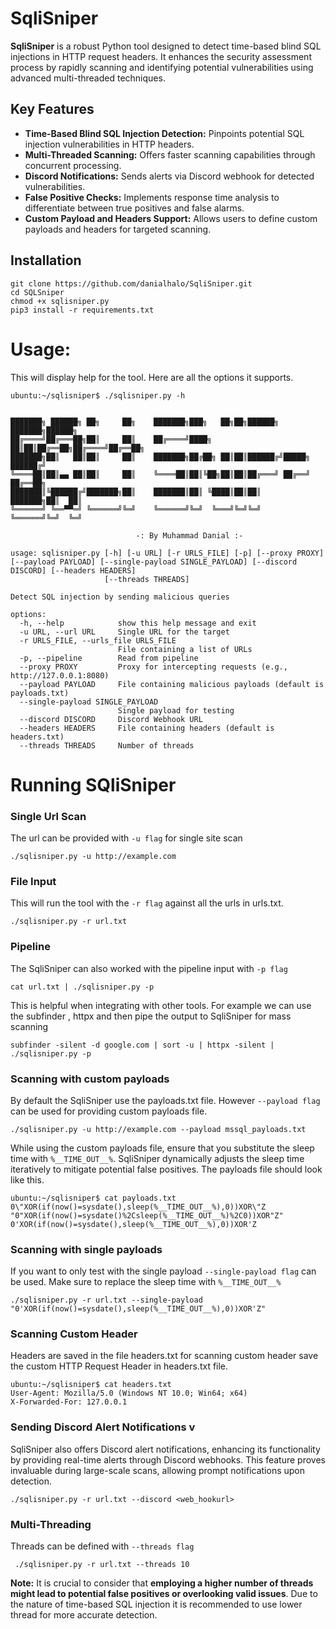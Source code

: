 # SqliSniper
**SqliSniper** is a robust Python tool designed to detect time-based blind SQL injections in HTTP request headers. It enhances the security assessment process by rapidly scanning and identifying potential vulnerabilities using advanced multi-threaded techniques.

## Key Features
- **Time-Based Blind SQL Injection Detection:** Pinpoints potential SQL injection vulnerabilities in HTTP headers.
- **Multi-Threaded Scanning:** Offers faster scanning capabilities through concurrent processing.
- **Discord Notifications:** Sends alerts via Discord webhook for detected vulnerabilities.
- **False Positive Checks:** Implements response time analysis to differentiate between true positives and false alarms.
- **Custom Payload and Headers Support:** Allows users to define custom payloads and headers for targeted scanning.


## Installation
```
git clone https://github.com/danialhalo/SqliSniper.git
cd SQLSniper
chmod +x sqlisniper.py
pip3 install -r requirements.txt
```
# Usage:

This will display help for the tool. Here are all the options it supports.
```
ubuntu:~/sqlisniper$ ./sqlisniper.py -h


███████╗ ██████╗ ██╗     ██╗    ███████╗███╗   ██╗██╗██████╗ ███████╗██████╗
██╔════╝██╔═══██╗██║     ██║    ██╔════╝████╗  ██║██║██╔══██╗██╔════╝██╔══██╗
███████╗██║   ██║██║     ██║    ███████╗██╔██╗ ██║██║██████╔╝█████╗  ██████╔╝
╚════██║██║▄▄ ██║██║     ██║    ╚════██║██║╚██╗██║██║██╔═══╝ ██╔══╝  ██╔══██╗
███████║╚██████╔╝███████╗██║    ███████║██║ ╚████║██║██║     ███████╗██║  ██║
╚══════╝ ╚══▀▀═╝ ╚══════╝╚═╝    ╚══════╝╚═╝  ╚═══╝╚═╝╚═╝     ╚══════╝╚═╝  ╚═╝

                            -: By Muhammad Danial :-

usage: sqlisniper.py [-h] [-u URL] [-r URLS_FILE] [-p] [--proxy PROXY] [--payload PAYLOAD] [--single-payload SINGLE_PAYLOAD] [--discord DISCORD] [--headers HEADERS]
                     [--threads THREADS]

Detect SQL injection by sending malicious queries

options:
  -h, --help            show this help message and exit
  -u URL, --url URL     Single URL for the target
  -r URLS_FILE, --urls_file URLS_FILE
                        File containing a list of URLs
  -p, --pipeline        Read from pipeline
  --proxy PROXY         Proxy for intercepting requests (e.g., http://127.0.0.1:8080)
  --payload PAYLOAD     File containing malicious payloads (default is payloads.txt)
  --single-payload SINGLE_PAYLOAD
                        Single payload for testing
  --discord DISCORD     Discord Webhook URL
  --headers HEADERS     File containing headers (default is headers.txt)
  --threads THREADS     Number of threads
```

# Running SQliSniper
### Single Url Scan
The url can be provided with `-u flag` for single site scan
```
./sqlisniper.py -u http://example.com
```
### File Input
This will run the tool with the `-r flag` against all the urls in urls.txt.
```
./sqlisniper.py -r url.txt
```
### Pipeline
The SqliSniper can also worked with the pipeline input with `-p flag`
```
cat url.txt | ./sqlisniper.py -p
```
This is helpful when integrating with other tools. For example we can use the subfinder , httpx and then pipe the output to SqliSniper for mass scanning
```
subfinder -silent -d google.com | sort -u | httpx -silent | ./sqlisniper.py -p
```
### Scanning with custom payloads  
By default the SqliSniper use the payloads.txt file. However `--payload flag` can be used for providing custom payloads file.
```
./sqlisniper.py -u http://example.com --payload mssql_payloads.txt
```
While using the custom payloads file, ensure that you substitute the sleep time with `%__TIME_OUT__%`. SqliSniper dynamically adjusts the sleep time iteratively to mitigate potential false positives.
The payloads file should look like this.
```
ubuntu:~/sqlisniper$ cat payloads.txt 
0\"XOR(if(now()=sysdate(),sleep(%__TIME_OUT__%),0))XOR\"Z
"0"XOR(if(now()=sysdate()%2Csleep(%__TIME_OUT__%)%2C0))XOR"Z"
0'XOR(if(now()=sysdate(),sleep(%__TIME_OUT__%),0))XOR'Z
```
### Scanning with single payloads
If you want to only test with the single payload `--single-payload flag` can be used. Make sure to replace the sleep time with `%__TIME_OUT__%`
```
./sqlisniper.py -r url.txt --single-payload "0'XOR(if(now()=sysdate(),sleep(%__TIME_OUT__%),0))XOR'Z"
```
### Scanning Custom Header 
Headers are saved in the file headers.txt for scanning custom header save the custom HTTP Request Header in headers.txt file. 
```
ubuntu:~/sqlisniper$ cat headers.txt 
User-Agent: Mozilla/5.0 (Windows NT 10.0; Win64; x64)
X-Forwarded-For: 127.0.0.1
```
### Sending Discord Alert Notifications v
SqliSniper also offers Discord alert notifications, enhancing its functionality by providing real-time alerts through Discord webhooks. This feature proves invaluable during large-scale scans, allowing prompt notifications upon detection.
```
./sqlisniper.py -r url.txt --discord <web_hookurl>
```
### Multi-Threading 
Threads can be defined with `--threads flag`
```
 ./sqlisniper.py -r url.txt --threads 10
```
**Note:** It is crucial to consider that **employing a higher number of threads might lead to potential false positives or overlooking valid issues**. Due to the nature of time-based SQL injection it is recommended to use lower thread for more accurate detection.


